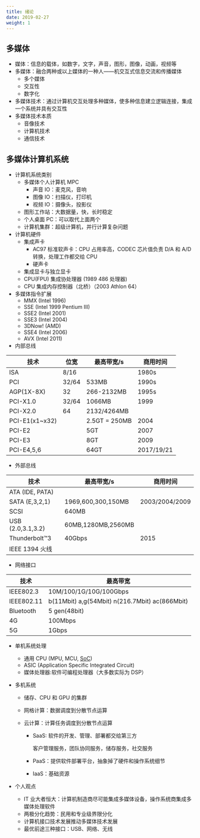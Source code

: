 ```yaml
---
title: 绪论
date: 2019-02-27
weight: 1
---
```


## 多媒体

- 媒体：信息的载体，如数字，文字，声音，图形，图像，动画，视频等
- 多媒体：融合两种或以上媒体的一种人——机交互式信息交流和传播媒体
  - 多个媒体
  - 交互性
  - 数字化
- 多媒体技术：通过计算机交互处理多种媒体，使多种信息建立逻辑连接，集成一个系统并具有交互性
- 多媒体技术本质
  - 音像技术
  - 计算机技术
  - 通信技术

## 多媒体计算机系统

- 计算机系统类别
  - 多媒体个人计算机 MPC
    - 声音 IO：麦克风，音响
    - 图像 IO：扫描仪，打印机
    - 视频 IO：摄像头，投影仪
  - 图形工作站：大数据量，快，长时稳定
  - 个人桌面 PC：可以取代上面两个
  - 计算机集群：超级计算机，并行计算复杂问题
- 计算机硬件
  - 集成声卡
    - AC97 标准软声卡：CPU 占用率高，CODEC 芯片值负责 D/A 和 A/D 转换，处理工作都交给 CPU
    - 硬声卡
  - 集成显卡与独立显卡
  - CPU(FPU) 集成协处理器 (1989 486 处理器)
  - CPU 集成内存控制器（北桥）（2003 Athlon 64）
- 多媒体指令扩展
  - MMX (Intel 1996)
  - SSE (Intel 1999 Pentium III)
  - SSE2 (Intel 2001)
  - SSE3 (Intel 2004)
  - 3DNow! (AMD)
  - SSE4 (Intel 2006)
  - AVX (Intel 2011)
- 内部总线

| 技术           | 位宽  | 最高带宽/s    | 商用时间   |
| -------------- | ----- | ------------- | ---------- |
| ISA            | 8/16  |               | 1980s      |
| PCI            | 32/64 | 533MB         | 1990s      |
| AGP(1X-8X)     | 32    | 266-2132MB    | 1995s      |
| PCI-X1.0       | 32/64 | 1066MB        | 1999       |
| PCI-X2.0       | 64    | 2132/4264MB   |            |
| PCI-E1(x1~x32) |       | 2.5GT = 250MB | 2004       |
| PCI-E2         |       | 5GT           | 2007       |
| PCI-E3         |       | 8GT           | 2009       |
| PCI-E4,5,6     |       | 64GT          | 2017/19/21 |

- 外部总线

| 技术              | 最高带宽/s         | 商用时间       |
| ----------------- | ------------------ | -------------- |
| ATA (IDE, PATA)   |                    |                |
| SATA (E,3,2,1)    | 1969,600,300,150MB | 2003/2004/2009 |
| SCSI              | 640MB              |                |
| USB (2.0,3.1,3.2) | 60MB,1280MB,2560MB |                |
| Thunderbolt™3     | 40Gbps             | 2015           |
| IEEE 1394 火线    |                    |                |

- 网络接口

| 技术       | 最高带宽                                       |
| ---------- | ---------------------------------------------- |
| IEEE802.3  | 10M/100/1G/10G/100Gbps                         |
| IEEE802.11 | b(11Mbit) a,g(54Mbit) n(216.7Mbit) ac(866Mbit) |
| Bluetooth  | 5 gen(48bit)                                   |
| 4G         | 100Mbps                                        |
| 5G         | 1Gbps                                          |

- 单机系统处理
  - 通用 CPU (MPU, MCU, [SoC](https://www.mydrivers.com/zhuanti/tianti/01/index.html))
  - ASIC (Application Specific Integrated Circuit)
  - 媒体处理器:软件可编程处理器（大多数实际为 DSP）
- 多机系统

  - 储存、CPU 和 GPU 的集群
  - 网格计算：数据调度到分散节点运算
  - 云计算：计算任务调度到分散节点运算

    - SaaS: 软件的开发、管理、部署都交给第三方

      客户管理服务，团队协同服务，储存服务，社交服务

    - PaaS：提供软件部署平台，抽象掉了硬件和操作系统细节

    - IaaS：基础资源

- 个人观点
  - IT 业大者恒大：计算机制造商尽可能集成多媒体设备，操作系统商集成多媒体处理软件
  - 两极分化趋势：民用和专业级界限分化
  - 计算机接口技术发展推动多媒体技术发展
  - 最优前途三种接口：USB、网络、无线
